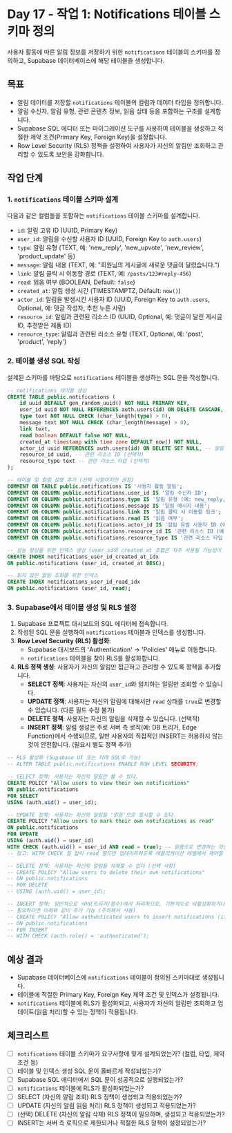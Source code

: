 # Day 17 - 작업 1: Notifications 테이블 스키마 정의

사용자 활동에 따른 알림 정보를 저장하기 위한 `notifications` 테이블의 스키마를 정의하고, Supabase 데이터베이스에 해당 테이블을 생성합니다.

## 목표

*   알림 데이터를 저장할 `notifications` 테이블의 컬럼과 데이터 타입을 정의합니다.
*   알림 수신자, 알림 유형, 관련 콘텐츠 정보, 읽음 상태 등을 포함하는 구조를 설계합니다.
*   Supabase SQL 에디터 또는 마이그레이션 도구를 사용하여 테이블을 생성하고 적절한 제약 조건(Primary Key, Foreign Key)을 설정합니다.
*   Row Level Security (RLS) 정책을 설정하여 사용자가 자신의 알림만 조회하고 관리할 수 있도록 보안을 강화합니다.

## 작업 단계

### 1. `notifications` 테이블 스키마 설계

다음과 같은 컬럼들을 포함하는 `notifications` 테이블 스키마를 설계합니다.

*   `id`: 알림 고유 ID (UUID, Primary Key)
*   `user_id`: 알림을 수신할 사용자 ID (UUID, Foreign Key to `auth.users`)
*   `type`: 알림 유형 (TEXT, 예: 'new_reply', 'new_upvote', 'new_review', 'product_update' 등)
*   `message`: 알림 내용 (TEXT, 예: "회원님의 게시글에 새로운 댓글이 달렸습니다.")
*   `link`: 알림 클릭 시 이동할 경로 (TEXT, 예: `/posts/123#reply-456`)
*   `read`: 읽음 여부 (BOOLEAN, Default: `false`)
*   `created_at`: 알림 생성 시간 (TIMESTAMPTZ, Default: `now()`)
*   `actor_id`: 알림을 발생시킨 사용자 ID (UUID, Foreign Key to `auth.users`, Optional, 예: 댓글 작성자, 추천 누른 사람)
*   `resource_id`: 알림과 관련된 리소스 ID (UUID, Optional, 예: 댓글이 달린 게시글 ID, 추천받은 제품 ID)
*   `resource_type`: 알림과 관련된 리소스 유형 (TEXT, Optional, 예: 'post', 'product', 'reply')

### 2. 테이블 생성 SQL 작성

설계된 스키마를 바탕으로 `notifications` 테이블을 생성하는 SQL 문을 작성합니다.

```sql
-- notifications 테이블 생성
CREATE TABLE public.notifications (
    id uuid DEFAULT gen_random_uuid() NOT NULL PRIMARY KEY,
    user_id uuid NOT NULL REFERENCES auth.users(id) ON DELETE CASCADE,
    type text NOT NULL CHECK (char_length(type) > 0),
    message text NOT NULL CHECK (char_length(message) > 0),
    link text,
    read boolean DEFAULT false NOT NULL,
    created_at timestamp with time zone DEFAULT now() NOT NULL,
    actor_id uuid REFERENCES auth.users(id) ON DELETE SET NULL, -- 알림 유발자 (선택적)
    resource_id uuid, -- 관련 리소스 ID (선택적)
    resource_type text -- 관련 리소스 타입 (선택적)
);

-- 테이블 및 컬럼 설명 추가 (선택 사항이지만 권장)
COMMENT ON TABLE public.notifications IS '사용자 활동 알림';
COMMENT ON COLUMN public.notifications.user_id IS '알림 수신자 ID';
COMMENT ON COLUMN public.notifications.type IS '알림 유형 (예: new_reply, new_upvote)';
COMMENT ON COLUMN public.notifications.message IS '알림 메시지 내용';
COMMENT ON COLUMN public.notifications.link IS '알림 클릭 시 이동할 링크';
COMMENT ON COLUMN public.notifications.read IS '읽음 여부';
COMMENT ON COLUMN public.notifications.actor_id IS '알림 유발 사용자 ID (예: 댓글 작성자)';
COMMENT ON COLUMN public.notifications.resource_id IS '관련 리소스 ID (예: 게시글 ID, 제품 ID)';
COMMENT ON COLUMN public.notifications.resource_type IS '관련 리소스 타입 (예: post, product)';

-- 성능 향상을 위한 인덱스 생성 (user_id와 created_at 조합은 자주 사용될 가능성이 높음)
CREATE INDEX notifications_user_id_created_at_idx
ON public.notifications (user_id, created_at DESC);

-- 읽지 않은 알림 조회를 위한 인덱스
CREATE INDEX notifications_user_id_read_idx
ON public.notifications (user_id, read);
```

### 3. Supabase에서 테이블 생성 및 RLS 설정

1.  Supabase 프로젝트 대시보드의 SQL 에디터에 접속합니다.
2.  작성된 SQL 문을 실행하여 `notifications` 테이블과 인덱스를 생성합니다.
3.  **Row Level Security (RLS) 활성화**:
    *   Supabase 대시보드의 'Authentication' -> 'Policies' 메뉴로 이동합니다.
    *   `notifications` 테이블을 찾아 RLS를 활성화합니다.
4.  **RLS 정책 생성**: 사용자가 자신의 알림만 접근하고 관리할 수 있도록 정책을 추가합니다.
    *   **SELECT 정책**: 사용자는 자신의 `user_id`와 일치하는 알림만 조회할 수 있습니다.
    *   **UPDATE 정책**: 사용자는 자신의 알림에 대해서만 `read` 상태를 `true`로 변경할 수 있습니다. (다른 필드 수정 불가)
    *   **DELETE 정책**: 사용자는 자신의 알림을 삭제할 수 있습니다. (선택적)
    *   **INSERT 정책**: 알림 생성은 주로 서버 측 로직(예: DB 트리거, Edge Function)에서 수행되므로, 일반 사용자의 직접적인 INSERT는 허용하지 않는 것이 안전합니다. (필요시 별도 정책 추가)

```sql
-- RLS 활성화 (Supabase UI 또는 아래 SQL로 가능)
-- ALTER TABLE public.notifications ENABLE ROW LEVEL SECURITY;

-- SELECT 정책: 사용자는 자신의 알림만 볼 수 있다.
CREATE POLICY "Allow users to view their own notifications"
ON public.notifications
FOR SELECT
USING (auth.uid() = user_id);

-- UPDATE 정책: 사용자는 자신의 알림을 '읽음'으로 표시할 수 있다.
CREATE POLICY "Allow users to mark their own notifications as read"
ON public.notifications
FOR UPDATE
USING (auth.uid() = user_id)
WITH CHECK (auth.uid() = user_id AND read = true); -- 읽음으로 변경하는 것만 허용 (선택적 강화)
-- 참고: WITH CHECK 절 없이 read 필드만 업데이트하도록 애플리케이션 레벨에서 제어할 수도 있음

-- DELETE 정책: 사용자는 자신의 알림을 삭제할 수 있다 (선택 사항)
-- CREATE POLICY "Allow users to delete their own notifications"
-- ON public.notifications
-- FOR DELETE
-- USING (auth.uid() = user_id);

-- INSERT 정책: 일반적으로 서버(트리거/함수)에서 처리하므로, 기본적으로 비활성화하거나 특정 역할(예: service_role)만 허용
-- 필요하다면 아래와 같이 추가 가능 (주의해서 사용)
-- CREATE POLICY "Allow authenticated users to insert notifications (if needed)"
-- ON public.notifications
-- FOR INSERT
-- WITH CHECK (auth.role() = 'authenticated');
```

## 예상 결과

*   Supabase 데이터베이스에 `notifications` 테이블이 정의된 스키마대로 생성됩니다.
*   테이블에 적절한 Primary Key, Foreign Key 제약 조건 및 인덱스가 설정됩니다.
*   `notifications` 테이블에 RLS가 활성화되고, 사용자가 자신의 알림만 조회하고 업데이트(읽음 처리)할 수 있는 정책이 적용됩니다.

## 체크리스트

*   [ ] `notifications` 테이블 스키마가 요구사항에 맞게 설계되었는가? (컬럼, 타입, 제약 조건 등)
*   [ ] 테이블 및 인덱스 생성 SQL 문이 올바르게 작성되었는가?
*   [ ] Supabase SQL 에디터에서 SQL 문이 성공적으로 실행되었는가?
*   [ ] `notifications` 테이블에 RLS가 활성화되었는가?
*   [ ] SELECT (자신의 알림 조회) RLS 정책이 생성되고 적용되었는가?
*   [ ] UPDATE (자신의 알림 읽음 처리) RLS 정책이 생성되고 적용되었는가?
*   [ ] (선택) DELETE (자신의 알림 삭제) RLS 정책이 필요하며, 생성되고 적용되었는가?
*   [ ] INSERT는 서버 측 로직으로 제한되거나 적절한 RLS 정책이 설정되었는가?
``` 